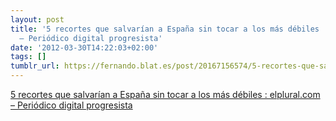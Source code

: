 ```yaml
---
layout: post
title: '5 recortes que salvarían a España sin tocar a los más débiles : elplural.com
  – Periódico digital progresista'
date: '2012-03-30T14:22:03+02:00'
tags: []
tumblr_url: https://fernando.blat.es/post/20167156574/5-recortes-que-salvar%C3%ADan-a-espa%C3%B1a-sin-tocar-a-los
---
```

[5 recortes que salvarían a España sin tocar a los más débiles : elplural.com – Periódico digital progresista](http://www.elplural.com/2012/03/08/5-recortes-que-salvarian-a-espana-sin-tocar-a-los-mas-debiles/)  
